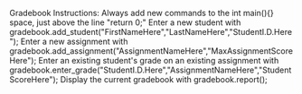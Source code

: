 Gradebook Instructions:
Always add new commands to the int main(){} space, just above the line "return 0;"
Enter a new student with gradebook.add_student("FirstNameHere","LastNameHere","StudentI.D.Here");
Enter a new assignment with gradebook.add_assignment("AssignmentNameHere","MaxAssignmentScoreHere");
Enter an existing student's grade on an existing assignment with gradebook.enter_grade("StudentI.D.Here","AssignmentNameHere","StudentScoreHere");
Display the current gradebook with gradebook.report();

